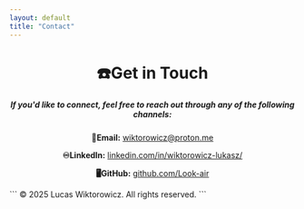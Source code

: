 ```yaml
---
layout: default
title: "Contact"
---
```


<div style="text-align: center;">
  <h1>☎️Get in Touch</h1>
  
  <h5>If you'd like to connect, feel free to reach out through any of the following channels:</h5>

  <!-- Email -->
  <p><strong>📧Email:</strong> <a href="mailto:your.wiktorowicz@proton.me">wiktorowicz@proton.me</a></p>

  <!-- LinkedIn -->
  <p><strong>♾LinkedIn:</strong> <a href="https://www.linkedin.com/in/wiktorowicz-lukasz/" target="_blank">linkedin.com/in/wiktorowicz-lukasz/</a></p>

  <!-- GitHub -->
  <p><strong>🖥GitHub:</strong> <a href="https://github.com/Look-air" target="_blank">github.com/Look-air</a></p>
</div>
```
  © 2025 Lucas Wiktorowicz. All rights reserved.
```
